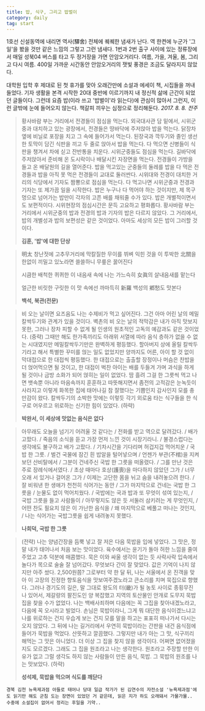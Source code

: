 ```yaml
---
title: 밥, 식구, 그리고 밥벌이
category: daily
tag: start
---
```


1호선 신설동역에 내리면 역사(驛舍) 전체에 퀘퀘한 냄새가 난다. 역 한켠에 누군가 '그 일'을 봤을 것만 같은 느낌의 그렇고 그런 냄새다. 1번과 2번 출구 사이에 있는 정류장에서 매일 성북04 버스를 타고 두 정거장을 가면 안암오거리다. 여름, 가을, 겨울, 봄, 그리고 다시 여름. 400일 가까운 시간동안 안암오거리의 잿빛 풍경은 조금도 달라지지 않았다. 

대학원 입학 후 제대로 된 첫 휴가를 맞아 오래간만에 소설과 에세이 책, 시집들을 꺼내들었다. 기자 생활을 본격 시작한 20대 중반에 이르기까지 내 정신적 삶에 근간이 되었던 글들이다. 그런데 요즘 밥(이라 쓰고 '밥벌이'라 읽는다)에 관심이 많아서 그런지, 이런 글밖에 눈에 들어오지 않는다. 책갈피 끼우는 심정으로 정리해둔다. *2017. 8. 8. 전주*



> 황사바람 부는 거리에서 전경들이 점심을 먹는다. 외국대사관 담 밑에서, 시위군중과 대치하고 있는 광장에서, 전경들은 땅바닥에 주저앉아 밥을 먹는다. 닭장차 옆에 비닐로 포장을 치고 그 속에 들어가서 먹는다. 된장국과 깍두기와 졸인 생선 한 토막이 담긴 식판을 끼고 두 줄로 앉아서 밥을 먹는다. 다 먹으면 신병들이 식판을 챙겨서 차에 싣고 잔반통을 치운다. 시위군중들도 점심을 먹는다. 길바닥에 주저앉아서 준비해 온 도시락이나 배달시킨 자장면을 먹는다. 전경들이 가방을 들고 온 배달원의 길을 열어준다. 밥을 먹고있는 군중들의 둘레를 밥을 다 먹은 전경들과 밥을 아직 못 먹은 전경들이 교대로 둘러싼다. 시위대와 전경이 대치한 거리의 식당에서 기자도 짬뽕으로 점심을 먹는다. 다 먹고나면 시위군중과 전경과 기자는 또 제가끔 일을 시작한다. 밥은 누구나 다 먹어야 하는 것이지만, 제 목구멍으로 넘어가는 밥만이 각자의 고픈 배를 채워줄 수가 있다. 밥은 개별적이면서도 보편적이다. 시위현장의 점심시간은 문득 고요하고 평화롭다. 황사바람 부는 거리에서 시위군중의 밥과 전경의 밥과 기자의 밥은 다르지 않았다. 그 거리에서, 밥의 개별성과 밥의 보편성은 같은 것이었다. 아마도 세상의 모든 밥이 그러할 것이다.
>
> **김훈, '밥'에 대한 단상**



> 明太 창난젓에 고추무거리에 막칼질한 무이를 뷔벼 익힌 것을
> 이 투박한 北關을 한없이 끼밀고 있노라면
> 쓸쓸하니 무릎은 꿇어진다
>
> 시큼한 배척한 퀴퀴한 이 내음새 속에
> 나는 가느슥히 女眞의 살내음새를 맡는다
>
> 얼근한 비릿한 구릿한 이 맛 속에선
> 까마득히 新羅 백성의 鄕愁도 맛본다
>
> **백석, 북관(전문)**



> 비 오는 날이면 요즈음도 나는 수제비가 먹고 싶어진다. 그건 아마 어린 날의 메밀칼싹두기와 관계가 있을 것이다. 벽촌의 비 오는 날의 적막감은 내가 아직 맛보지 못한, 그러나 장차 피할 수 없게 될 인생의 원초적인 고독의 예감과도 같은 것이었다. (중략) 그때만 해도 한가족끼리도 아래위 서열에 따라 음식 층하가 없을 수 없는 시대였지만 메밀칼싹두기만은 완벽하게 평등했다. 할아버지 상에 올릴 칼싹두기라고 해서 특별한 꾸미를 얹는 일도 없었지만 양까지도 어른, 아이 할 것 없이 막대접으로 한 대접씩 평등했다. 한 대접으로는 출출할 장정이나 머슴은 찬밥을 더 얹어먹으면 될 것이고, 한 대접이 벅찬 아이는 배를 두들겨 가며 과식을 하게 될 것이나 금방 소화가 되어 얹히는 일이 없었다. 땀 흘려 그걸 한 그릇씩 먹고 나면 뱃속뿐 아니라 마음속까지 훈훈하고 따뜻해지면서 좀전의 고적감은 눈녹듯이 사라지고 이렇게 화목한 집에 태어나길 참 잘했다는 기쁨인지 감사인지 모를 충만감이 왔다. 칼싹두기의 소박한 맛에는 이렇듯 각기 외로움 타는 식구들을 한 식구로 어우르고 위로하는 신기한 힘이 있었다. (하략)
>
> **박완서, 이 세상에 맛없는 음식은 없다**



> 아무래도 오늘을 넘기기 어려울 것 같다는 / 전화를 받고 역으로 달려갔다. / 배가 고팠다. / 죽음의 소식을 듣고 가장 먼저 느낀 것이 시장기라니. / 불경스럽다는 생각에도 불구하고 배가 고팠다. / 기차시간을 기다리며 허겁지겁 먹어치운 / 국밥 한 그릇. / 벌건 국물에 잠긴 흰 밥알을 털어넣으며 / 언젠가 부관(不棺)을 지켜보던 산비탈에서 / 그분이 건네주신 국밥 한 그릇을 떠올렸다. / 그를 만난 것은 주로 장례식에서였다. / 초상 때마다 호상(護喪)을 마다하지 않았던 그가 / 너무 오래 서 있거나 걸어온 그가 / 이제는 고단한 몸을 뉘고 숨을 내려놓으려 한다. / 잘 비워낸 한 생애가 천천히 식어가는 동안 / 그가 마지막으로 건네는 국밥 한 그릇을 / 눈물도 없이 먹어치웠다. / 국밥에는 국과 밥과 또 무엇이 섞여 있는지, / 국밥 그릇을 들고 사람들이 / 아무렇지도 않은 듯 서둘러 삼키려는 게 무엇인지, / 어떤 찬도 필요치 않은 이 가난한 음식을 / 왜 마지막으로 베풀고 떠나는 것인지, / 나는 식어가는 국밥그릇을 쉽게 내려놓지 못했다.
>
> **나희덕, 국밥 한 그릇**



> (전략) 나는 양념간장을 듬뿍 넣고 잘 저은 다음 묵밥을 입에 넣었다. 그 맛은, 정말 내가 태어나서 처음 보는 맛이었다. 육수에서는 윤기가 돌아 허한 느낌을 줄여주었고 고추 덕분에 매콤했다. 묵은 이와 싸울 생각이 없는 듯 사락사락 입속에서 놀다가 목으로 술술 잘 넘어갔다. 무엇보다 간이 잘 맞았다. 값은 기억이 나지 않지만 아주 쌌다. 2,500원쯤? 그로부터 약 한 달 뒤, 나는 서울에서 온 진객을 맞아 이 고장의 진정한 향토음식을 맛보여주겠노라고 큰소리를 치며 묵집으로 향했다. 그러나 경기도의 길은, 말 그대로 왕도의 터(畿)가 될 농토 사이로 종횡무진 나 있어서, 제갈량의 팔진도인 양 복잡했고 지역의 토산물인 안개로 도무지 묵밥 집을 찾을 수가 없었다. 나는 백배사죄하며 다음에는 꼭 그집을 찾아내겠노라고, 다음에 꼭 오시라고 빌었다. 손님은 묵밥이라니, 그게 뭐 대단한 음식이겠느냐고 나를 위로하는 건지 우습게 보는 건지 모를 말을 하고는 표표히 떠나가서 다시는 오지 않았다. 그 뒤에 나는 길거리에서 우연히 묵밥이라는 간판을 내건 음식점에 들어가 묵밥을 먹었다. 산뜻하고 깔끔했다. 그렇지만 내가 아는 그 맛, 식구끼리 해먹는 그 맛은 아니었다. 더 이상 그 집을 찾지 않을 생각이다. 어쩌면 없어졌을지도 모르겠다. 그래도 그 집을 원조라고 나는 생각한다. 원조라고 주장할 만한 이유가 없고 그럴 생각도 하지 않는 사람들이 만든 음식, 묵밥. 그 묵밥의 원조를 나는 맛보았다. (하략)
>
> **성석제, 묵밥을 먹으며 식도를 깨닫다**



```
경북 김천 뉴욕제과점 아들로 태어나 당대 일급 작가가 된 김연수의 자전소설 '뉴욕제과점'에도 읽기만 해도 군침 도는 장면이 있었던 거 같은데, 읽은 지가 하도 오래돼서 가물가물.. 수중에 소설집이 없어서 정리는 후일을 기약..
```